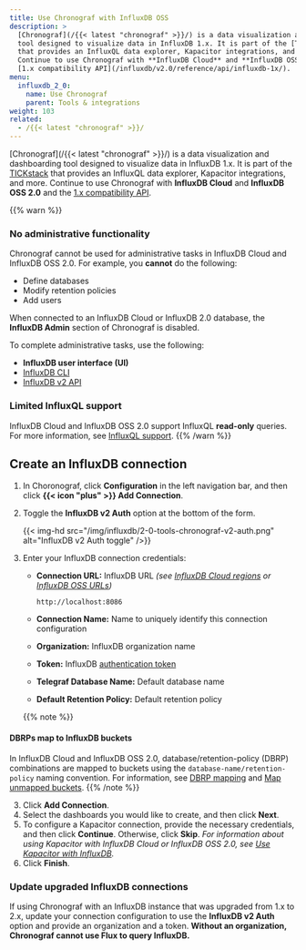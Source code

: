 ```yaml
---
title: Use Chronograf with InfluxDB OSS
description: >
  [Chronograf](/{{< latest "chronograf" >}}/) is a data visualization and dashboarding
  tool designed to visualize data in InfluxDB 1.x. It is part of the [TICKstack](/platform/)
  that provides an InfluxQL data explorer, Kapacitor integrations, and more.
  Continue to use Chronograf with **InfluxDB Cloud** and **InfluxDB OSS 2.0** and the
  [1.x compatibility API](/influxdb/v2.0/reference/api/influxdb-1x/).
menu:
  influxdb_2_0:
    name: Use Chronograf
    parent: Tools & integrations
weight: 103
related:
  - /{{< latest "chronograf" >}}/
---
```


[Chronograf](/{{< latest "chronograf" >}}/) is a data visualization and dashboarding
tool designed to visualize data in InfluxDB 1.x. It is part of the [TICKstack](/platform/)
that provides an InfluxQL data explorer, Kapacitor integrations, and more.
Continue to use Chronograf with **InfluxDB Cloud** and **InfluxDB OSS 2.0** and the
[1.x compatibility API](/influxdb/v2.0/reference/api/influxdb-1x/).

{{% warn %}}
### No administrative functionality
Chronograf cannot be used for administrative tasks in InfluxDB Cloud and InfluxDB OSS 2.0.
For example, you **cannot** do the following:

- Define databases
- Modify retention policies
- Add users

When connected to an InfluxDB Cloud or InfluxDB 2.0 database, the **InfluxDB Admin**
section of Chronograf is disabled.

To complete administrative tasks, use the following:

- **InfluxDB user interface (UI)**
- [InfluxDB CLI](/influxdb/v2.0/reference/cli/influx/)
- [InfluxDB v2 API](/influxdb/v2.0/reference/api/)

### Limited InfluxQL support
InfluxDB Cloud and InfluxDB OSS 2.0 support InfluxQL **read-only** queries.
For more information, see [InfluxQL support](/influxdb/v2.0/query-data/influxql/#influxql-support).
{{% /warn %}}

## Create an InfluxDB connection
1. In Choronograf, click **Configuration** in the left navigation bar,
   and then click **{{< icon "plus" >}} Add Connection**.
2. Toggle the **InfluxDB v2 Auth** option at the bottom of the form.

    {{< img-hd src="/img/influxdb/2-0-tools-chronograf-v2-auth.png" alt="InfluxDB v2 Auth toggle" />}}

3. Enter your InfluxDB connection credentials:
    - **Connection URL:** InfluxDB URL _(see [InfluxDB Cloud regions](/influxdb/cloud/reference/regions/)
      or [InfluxDB OSS URLs](/influxdb/v2.0/reference/urls/))_

      ```
      http://localhost:8086
      ```

    - **Connection Name:** Name to uniquely identify this connection configuration
    - **Organization:** InfluxDB organization name
    - **Token:** InfluxDB [authentication token](/influxdb/v2.0/security/tokens/)
    - **Telegraf Database Name:** Default database name
    - **Default Retention Policy:** Default retention policy

    {{% note %}}
#### DBRPs map to InfluxDB buckets
In InfluxDB Cloud and InfluxDB OSS 2.0, database/retention-policy (DBRP) combinations
are mapped to buckets using the `database-name/retention-policy` naming convention.
For information, see [DBRP mapping](/influxdb/v2.0/reference/api/influxdb-1x/dbrp/)
and [Map unmapped buckets](/influxdb/v2.0/query-data/influxql/#map-unmapped-buckets).
    {{% /note %}}

3. Click **Add Connection**.
4. Select the dashboards you would like to create, and then click **Next**.
5. To configure a Kapacitor connection, provide the necessary credentials,
   and then click **Continue**. Otherwise, click **Skip**.
   _For information about using Kapacitor with InfluxDB Cloud or InfluxDB OSS 2.0,
   see [Use Kapacitor with InfluxDB](/influxdb/v2.0/tools/kapacitor/)._
6. Click **Finish**.

### Update upgraded InfluxDB connections
If using Chronograf with an InfluxDB instance that was upgraded from 1.x
to 2.x, update your connection configuration to use the **InfluxDB v2 Auth** option
and provide an organization and a token.
**Without an organization, Chronograf cannot use Flux to query InfluxDB.**

